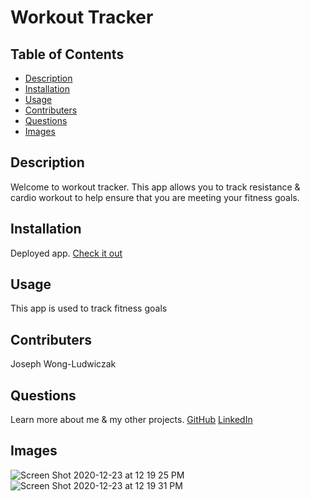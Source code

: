 # Workout Tracker

## Table of Contents
* [Description](#description)
* [Installation](#installation)
* [Usage](#usage)
* [Contributers](#contributers)
* [Questions](#questions)
* [Images](#images)

## <a name="description"></a>Description
Welcome to workout tracker. This app allows you to track resistance & cardio workout to help ensure that you are meeting your fitness goals.
## <a name="installation"></a>Installation
Deployed app. [Check it out](https://intense-anchorage-28961.herokuapp.com/)
## <a name="usage"></a>Usage
This app is used to track fitness goals
## <a name="contributers"></a>Contributers
Joseph Wong-Ludwiczak

## <a name="questions"></a>Questions
Learn more about me & my other projects.
[GitHub](https://github.com/Josclud) 
[LinkedIn](https://www.linkedin.com/in/joseph-wong-ludwicak/)


## <a name="images"></a>Images
![Screen Shot 2020-12-23 at 12 19 25 PM](https://user-images.githubusercontent.com/68933887/103034194-332cb900-4519-11eb-9e47-be89f15fcb70.png)
![Screen Shot 2020-12-23 at 12 19 31 PM](https://user-images.githubusercontent.com/68933887/103034197-3627a980-4519-11eb-8db5-6cf5b21d17b2.png)
